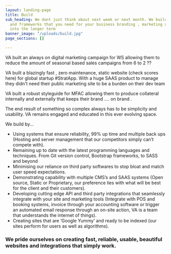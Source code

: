 ```yaml
---
layout: landing-page
title: Build
sub_heading: We dont just think about next week or next month. We build you the tools
  and frameworks that you need for your business branding , marketing and advertising
  into the longer term
banner_image: "/uploads/build.jpg"
page_sections: []

---
```

VA built an always on digital marketing campaign for WS allowing them to reduce the amount of seasonal based sales campaigns from 6 to 2 ??

VA built a blazingly fast , zero maintenance, static website (check scores here) for global startup #StratApp. With a huge SAAS product to manage they didn't need their public marketing site to be a burden on their dev team

VA built a robust styleguide for MFAC allowing them to produce collateral internally and externally that keeps their brand .... on brand .

The end result of something so complex always has to be simplicity and usability. VA remains engaged and educated in this ever evolving space.

We build by…

* Using systems that ensure reliability, 99% up time and multiple back ups (Hosting and server management that our competitors simply can’t compete with).
* Remaining up to date with the latest programming languages and techniques. From Git version control, Bootstrap frameworks, to SASS and beyond
* Minimising our reliance on third party softwares to stop bloat and match user speed expectations.
* Demonstrating capability with multiple CMS’s and SAAS systems (Open source, Static or Proprietary, our preference lies with what will be best for the client and their customers).
* Developing cutting edge API and third party integrations that seamlessly integrate with your site and marketing tools (Integrate with POS and booking systems, invoice through your accounting software or trigger an automated email response through an on-site action, VA is a team that understands the internet of things).
* Creating sites that are ‘Google Yummy’ and ready to be indexed (our sites perform for users as well as algorithms).

### We pride ourselves on creating fast, reliable, usable, beautiful websites and integrations that simply work.
